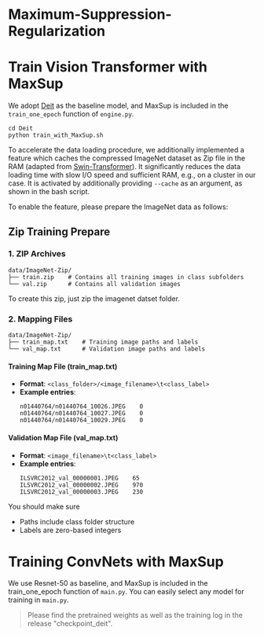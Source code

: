 # Maximum-Suppression-Regularization

# Train Vision Transformer with MaxSup
We adopt [Deit](https://github.com/facebookresearch/deit) as the baseline model, and MaxSup is included in the `train_one_epoch` function of `engine.py`. 
```
cd Deit
python train_with_MaxSup.sh
```
To accelerate the data loading procedure, we additionally implemented a feature which caches the compressed ImageNet dataset as Zip file in the RAM (adapted from [Swin-Transformer](https://github.com/microsoft/Swin-Transformer)). It significantly reduces the data loading time with slow I/O speed and sufficient RAM, e.g., on a cluster in our case. It is activated by additionally providing `--cache` as an argument, as shown in the bash script. 

To enable the feature, please prepare the ImageNet data as follows:

## Zip Training Prepare

### 1. ZIP Archives
```
data/ImageNet-Zip/
├── train.zip    # Contains all training images in class subfolders
└── val.zip      # Contains all validation images
```

To create this zip, just zip the imagenet datset folder.

### 2. Mapping Files
```
data/ImageNet-Zip/
├── train_map.txt    # Training image paths and labels
└── val_map.txt      # Validation image paths and labels
```

#### Training Map File (train_map.txt)
- **Format**: `<class_folder>/<image_filename>\t<class_label>`
- **Example entries**:
  ```
  n01440764/n01440764_10026.JPEG    0
  n01440764/n01440764_10027.JPEG    0
  n01440764/n01440764_10029.JPEG    0
  ```

#### Validation Map File (val_map.txt)
- **Format**: `<image_filename>\t<class_label>`
- **Example entries**:
  ```
  ILSVRC2012_val_00000001.JPEG    65
  ILSVRC2012_val_00000002.JPEG    970
  ILSVRC2012_val_00000003.JPEG    230
  ```

You should make sure 
  - Paths include class folder structure
  - Labels are zero-based integers


# Training ConvNets with MaxSup

We use Resnet-50 as baseline, and MaxSup is included in the train_one_epoch function of `main.py`. You can easily select any model for training in `main.py`.


> Please find the pretrained weights as well as the training log in the release "checkpoint_deit".





